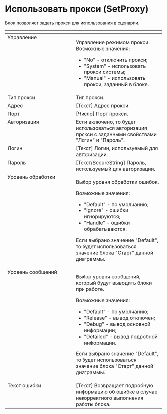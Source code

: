 # Использовать прокси (SetProxy)

Блок позволяет задать прокси для использования в сценарии.

<table data-header-hidden><thead><tr><th width="205.0833740234375" valign="top"></th><th width="271.1666259765625" valign="top"></th></tr></thead><tbody><tr><td valign="top">Управление</td><td valign="top"><p>Управление режимом прокси. Возможные значения: </p><ul><li>"No" - отключить прокси; </li><li>"System" - использовать прокси системы; </li><li>"Manual" - использовать прокси, заданный в блоке.</li></ul></td></tr><tr><td valign="top">Тип прокси</td><td valign="top">Тип прокси.</td></tr><tr><td valign="top">Адрес</td><td valign="top">[Текст] Адрес прокси.</td></tr><tr><td valign="top">Порт</td><td valign="top">[Число] Порт прокси.</td></tr><tr><td valign="top">Авторизация</td><td valign="top">Если включено, то будет использоваться авторизация прокси с заданными свойствами "Логин" и "Пароль".</td></tr><tr><td valign="top">Логин</td><td valign="top">[Текст] Логин, используемый для авторизации.</td></tr><tr><td valign="top">Пароль</td><td valign="top">[Текст/SecureString] Пароль, используемый для авторизации.</td></tr><tr><td valign="top">Уровень обработки</td><td valign="top"><p>Выбор уровня обработки ошибок. </p><p>Возможные значения: </p><ul><li>"Default" - по умолчанию; </li><li>"Ignore" - ошибки игнорируются; </li><li>"Handle" - ошибки обрабатываются. </li></ul><p>Если выбрано значение "Default", то будет использоваться значение блока "Старт" данной диаграммы.</p></td></tr><tr><td valign="top">Уровень сообщений</td><td valign="top"><p>Выбор уровня сообщений, который будут выводить блоки при работе. </p><p>Возможные значения: </p><ul><li>"Default" - по умолчанию; </li><li>"Release" - вывод отключен; </li><li>"Debug" - вывод основной информации; </li><li>"Detailed" - вывод подробной информации. </li></ul><p>Если выбрано значение "Default", то будет использоваться значение блока "Старт" данной диаграммы.</p></td></tr><tr><td valign="top">Текст ошибки</td><td valign="top">[Текст] Возвращает подробную информацию об ошибке в случае некорректного выполнения работы блока.</td></tr></tbody></table>
